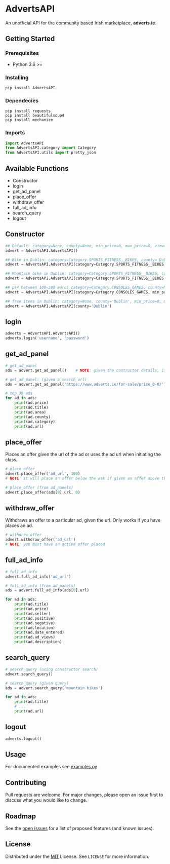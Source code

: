 # AdvertsAPI

An unofficial API for the community based Irish marketplace, **adverts.ie**.

## Getting Started

### Prerequisites

* Python 3.6 >=

### Installing

``` shell
pip install AdvertsAPI
```

### Dependecies

``` shell
pip install requests
pip install beautifulsoup4 
pip install mechanize
```

### Imports

``` python
import AdvertsAPI
from AdvertsAPI.category import Category
from AdvertsAPI.utils import pretty_json
```

## Available Functions

* Constructor
* login
* get_ad_panel
* place_offer
* withdraw_offer
* full_ad_info
* search_query
* logout

## Constructor

``` python
## Default: category=None, county=None, min_price=0, max_price=0, view='grid_view', search=None
advert = AdvertsAPI.AdvertsAPI()

## Bike in Dublin: category=Category.SPORTS_FITNESS__BIKES, county='Dublin', min_price=0, max_price=0, view='grid_view', search=None
advert = AdvertsAPI.AdvertsAPI(category=Category.SPORTS_FITNESS__BIKES, county='Dublin')

## Mountain bike in Dublin: category=Category.SPORTS_FITNESS__BIKES, county='Dublin', min_price=0, max_price=0, view='grid_view', search='mountain'
advert = AdvertsAPI.AdvertsAPI(category=Category.SPORTS_FITNESS__BIKES, county='Dublin', search='mountain')

## ps4 between 100-300 euro: category=Category.CONSOLES_GAMES, county=None, min_price=100, max_price=300, view='grid_view', search='ps4'
advert = AdvertsAPI.AdvertsAPI(category=Category.CONSOLES_GAMES, min_price=100, max_price=300, search='ps4')

## free items in Dublin: category=None, county='Dublin', min_price=0, max_price=0, view='grid_view', search=None
advert = AdvertsAPI.AdvertsAPI(county='Dublin')
```

## login

``` python
adverts = AdvertsAPI.AdvertsAPI()
adverts.login('username', 'password')
```

## get_ad_panel

``` python
# get_ad_panel
ads = advert.get_ad_panel()    # NOTE: given the contructor details, it will produce the url for the search

# get_ad_panel: (given a search url)
ads = advert.get_ad_panel('https://www.adverts.ie/for-sale/price_0-0/')

```

``` python
# top 30 ads
for ad in ads:
    print(ad.price)
    print(ad.title)
    print(ad.area)
    print(ad.county)
    print(ad.category)
    print(ad.url)
```

## place_offer

Places an offer given the url of the ad or uses the ad url when initiating the class.

``` python
# place_offer 
advert.place_offer('ad_url', 100)   
# NOTE: it will place an offer below the ask if given an offer above the asking price.
```

``` python
# place_offer (from ad_panels)
advert.place_offer(ads[0].url, 0)
```

## withdraw_offer

Withdraws an offer to a particular ad, given the url. Only works if you have places an ad.

``` python
# withdraw_offer
advert.withdraw_offer('ad_url')    
# NOTE: you must have an active offer placed
```

## full_ad_info

``` python
# full_ad_info 
advert.full_ad_info('ad_url')
```

``` python
# full_ad_info (from ad_panels)
ads = advert.full_ad_info(ads[0].url)
```

``` python
for ad in ads:
    print(ad.title)
    print(ad.price)
    print(ad.seller)
    print(ad.positive)
    print(ad.negative)
    print(ad.location)
    print(ad.date_entered)
    print(ad.ad_views)
    print(ad.description)
```

## search_query

``` python
# search_query (using constructor search)
advert.search_query()
```

``` python
# search_query (given query)
ads = advert.search_query('mountain bikes')
```

``` python
for ad in ads:
    print(ad.title)
    # ...
    print(ad.url)
```

## logout

``` python
adverts.logout()
```

## Usage

For documented examples see [examples.py](https://github.com/ahmedhamedaly/Adverts-API/blob/master/examples/examples.py)

## Contributing

Pull requests are welcome. For major changes, please open an issue first to discuss what you would like to change.

## Roadmap

See the [open issues](https://github.com/ahmedhamedaly/Adverts-API/issues) for a list of proposed features (and known issues).

## License

Distributed under the [MIT](https://github.com/ahmedhamedaly/Adverts-API/blob/master/LICENSE) License. See `LICENSE` for more information.
